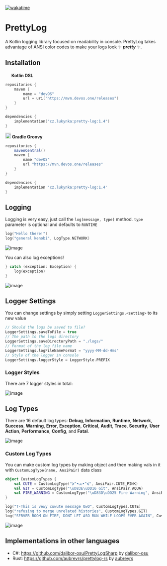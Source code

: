 [![wakatime](https://wakatime.com/badge/github/LukynkaCZE/PrettyLog.svg)](https://wakatime.com/badge/github/LukynkaCZE/PrettyLog)

# PrettyLog

A Kotlin logging library focused on readability in console.
PrettyLog takes advantage of ANSI color codes to make your logs look ✨ ***pretty*** ✨.

## Installation

<img src="https://cdn.worldvectorlogo.com/logos/kotlin-2.svg" width="16px"></img>
**Kotlin DSL**
```kotlin
repositories {
    maven {
        name = "devOS"
        url = uri("https://mvn.devos.one/releases")
    }
}

dependencies {
    implementation("cz.lukynka:pretty-log:1.4")
}
```
<img src="https://github.com/LukynkaCZE/PrettyLog/assets/48604271/3293feca-7395-4100-8b61-257ba40dbe3c" width="18px"></img>
**Gradle Groovy**
```groovy
repositories {
    mavenCentral()
    maven {
        name "devOS"
        url "https://mvn.devos.one/releases"
    }
}

dependencies {
    implementation 'cz.lukynka:pretty-log:1.4'
}
```
## Logging
Logging is very easy, just call the `log(message, type)` method. `type` parameter is optional and defaults to `RUNTIME`
```kotlin
log("Hello there!")
log("general kenobi", LogType.NETWORK)
```
![image](https://github.com/LukynkaCZE/PrettyLog/assets/48604271/4052e4f2-6b69-4e95-a2ee-ba130615d82f)


You can also log exceptions!
```kotlin
} catch (exception: Exception) {
    log(exception)
}
```
![image](https://github.com/LukynkaCZE/PrettyLog/assets/48604271/a5268ff2-7736-43df-bfb0-2a82bfc6ecc3)

## Logger Settings
You can change settings by simply setting `LoggerSettings.<setting>` to its new value

```kotlin
// Should the logs be saved to file?
LoggerSettings.saveToFile = true
// The path to the logs directory
LoggerSettings.saveDirectoryPath = "./logs/"
// Format of the log file name
LoggerSettings.logFileNameFormat = "yyyy-MM-dd-Hms"
// Style of the logger in console
LoggerSettings.loggerStyle = LoggerStyle.PREFIX
```

### Logger Styles
There are 7 logger styles in total:

![image](https://github.com/LukynkaCZE/PrettyLog/assets/48604271/17c8ab17-3003-4c5a-a4dd-91c0b08203f8)

## Log Types
There are 16 default log types: **Debug**, **Information**, **Runtime**, **Network**, **Success**, **Warning**, **Error**, **Exception**, **Critical**, **Audit**, **Trace**, **Security**, **User Action**, **Performance**, **Config**, and **Fatal**.

![image](https://github.com/LukynkaCZE/PrettyLog/assets/48604271/ee41b3a2-b2af-4ba8-a5d5-cfb7410b1065)

### Custom Log Types
You can make custom log types by making object and then making vals in it with `CustomLogType(name, AnsiPair)` data class

```kotlin
object CustomLogTypes {
    val CUTE = CustomLogType("≽^•⩊•^≼", AnsiPair.CUTE_PINK)
    val GIT = CustomLogType("\uD83E\uDD16 Git", AnsiPair.AQUA)
    val FIRE_WARNING = CustomLogType("\uD83D\uDD25 Fire Warning", AnsiPair.ORANGE)
}
```
```kotlin
log("T-This is vewy cuwute message OwO", CustomLogTypes.CUTE)
log("refusing to merge unrelated histories", CustomLogTypes.GIT)
log("SERVER ROOM ON FIRE, DONT LET ASO RUN WHILE LOOPS EVER AGAIN", CustomLogTypes.FIRE_WARNING)
```

![image](https://github.com/LukynkaCZE/PrettyLog/assets/48604271/93f82bab-1ccc-470b-8827-cfe4a1409a55)

## Implementations in other languages

- C#: https://github.com/dalibor-osu/PrettyLogSharp by [dalibor-osu](https://github.com/dalibor-osu)
- Rust: https://github.com/aubreyrs/prettylog-rs by [aubreyrs](https://github.com/aubreyrs/)
